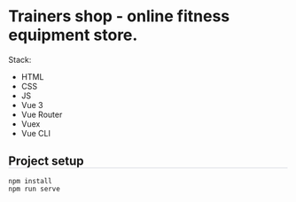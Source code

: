 # Trainers shop - online fitness equipment store.

Stack:

- HTML
- CSS
- JS
- Vue 3
- Vue Router
- Vuex
- Vue CLI

## Project setup

<div style="border: 1px solid rgba(133, 143, 164, 0.2); margin-top: -1.2rem; margin-bottom: 1rem;">
  <!-- Ваше содержимое README файла -->
</div>

```
npm install
npm run serve
```
